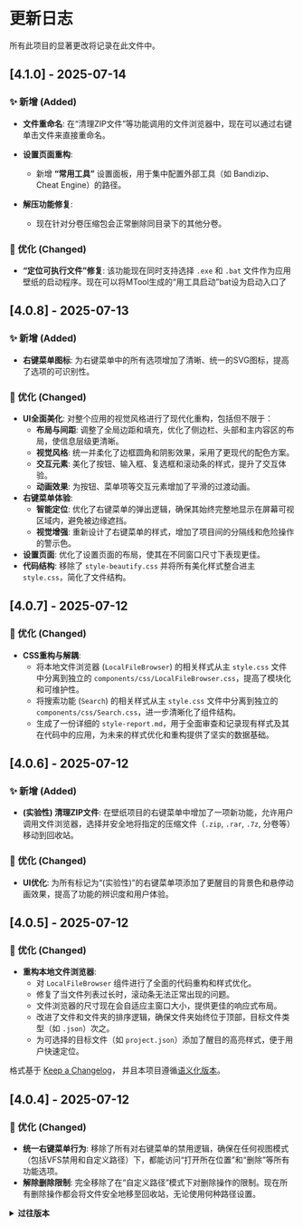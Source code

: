 # 更新日志

所有此项目的显著更改将记录在此文件中。

## [4.1.0] - 2025-07-14

### ✨ 新增 (Added)
*   **文件重命名**: 在“清理ZIP文件”等功能调用的文件浏览器中，现在可以通过右键单击文件来直接重命名。

*   **设置页面重构**:
    *   新增 **“常用工具”** 设置面板，用于集中配置外部工具（如 Bandizip、Cheat Engine）的路径。
*   **解压功能修复**:
    *   现在针对分卷压缩包会正常删除同目录下的其他分卷。

### 🚀 优化 (Changed)
*   **“定位可执行文件”修复**: 该功能现在同时支持选择 `.exe` 和 `.bat` 文件作为应用壁纸的启动程序。现在可以将MTool生成的“用工具启动”bat设为启动入口了


## [4.0.8] - 2025-07-13

### ✨ 新增 (Added)
*   **右键菜单图标**: 为右键菜单中的所有选项增加了清晰、统一的SVG图标，提高了选项的可识别性。

### 🚀 优化 (Changed)
*   **UI全面美化**: 对整个应用的视觉风格进行了现代化重构，包括但不限于：
    *   **布局与间距**: 调整了全局边距和填充，优化了侧边栏、头部和主内容区的布局，使信息层级更清晰。
    *   **视觉风格**: 统一并柔化了边框圆角和阴影效果，采用了更现代的配色方案。
    *   **交互元素**: 美化了按钮、输入框、复选框和滚动条的样式，提升了交互体验。
    *   **动画效果**: 为按钮、菜单项等交互元素增加了平滑的过渡动画。
*   **右键菜单体验**:
    *   **智能定位**: 优化了右键菜单的弹出逻辑，确保其始终完整地显示在屏幕可视区域内，避免被边缘遮挡。
    *   **视觉增强**: 重新设计了右键菜单的样式，增加了项目间的分隔线和危险操作的警示色。
*   **设置页面**: 优化了设置页面的布局，使其在不同窗口尺寸下表现更佳。
*   **代码结构**: 移除了 `style-beautify.css` 并将所有美化样式整合进主 `style.css`，简化了文件结构。

## [4.0.7] - 2025-07-12

### 🚀 优化 (Changed)
*   **CSS重构与解耦**:
    *   将本地文件浏览器 (`LocalFileBrowser`) 的相关样式从主 `style.css` 文件中分离到独立的 `components/css/LocalFileBrowser.css`，提高了模块化和可维护性。
    *   将搜索功能 (`Search`) 的相关样式从主 `style.css` 文件中分离到独立的 `components/css/Search.css`，进一步清晰化了组件结构。
    *   生成了一份详细的 `style-report.md`，用于全面审查和记录现有样式及其在代码中的应用，为未来的样式优化和重构提供了坚实的数据基础。

## [4.0.6] - 2025-07-12

### ✨ 新增 (Added)
*   **(实验性) 清理ZIP文件**: 在壁纸项目的右键菜单中增加了一项新功能，允许用户调用文件浏览器，选择并安全地将指定的压缩文件（`.zip`, `.rar`, `.7z`, 分卷等）移动到回收站。

### 🚀 优化 (Changed)
*   **UI优化**: 为所有标记为“(实验性)”的右键菜单项添加了更醒目的背景色和悬停动画效果，提高了功能的辨识度和用户体验。

## [4.0.5] - 2025-07-12

### 🚀 优化 (Changed)
*   **重构本地文件浏览器**:
    *   对 `LocalFileBrowser` 组件进行了全面的代码重构和样式优化。
    *   修复了当文件列表过长时，滚动条无法正常出现的问题。
    *   文件浏览器的尺寸现在会自适应主窗口大小，提供更佳的响应式布局。
    *   改进了文件和文件夹的排序逻辑，确保文件夹始终位于顶部，目标文件类型（如 `.json`）次之。
    *   为可选择的目标文件（如 `project.json`）添加了醒目的高亮样式，便于用户快速定位。


格式基于 [Keep a Changelog](https://keepachangelog.com/zh-CN/1.0.0/)，
并且本项目遵循[语义化版本](https://semver.org/spec/v2.0.0.html)。


## [4.0.4] - 2025-07-12

### 🚀 优化 (Changed)
*   **统一右键菜单行为**: 移除了所有对右键菜单的禁用逻辑，确保在任何视图模式（包括VFS禁用和自定义路径）下，都能访问“打开所在位置”和“删除”等所有功能选项。
*   **解除删除限制**: 完全移除了在“自定义路径”模式下对删除操作的限制。现在所有删除操作都会将文件安全地移至回收站，无论使用何种路径设置。

<details>
<summary><strong>过往版本</strong></summary>

## [4.0.3] - 2025-07-12

### ✨ 新增 (Added)
*   **壁纸实时搜索**:
    *   在主界面右上角新增了一个搜索图标，点击后可激活搜索模式。
    *   采用“有序子序列匹配”算法，支持模糊、乱序、跳字搜索（例如，搜索“魔女”可以匹配到“魔女之旅”）。
    *   搜索结果实时更新，帮助用户快速从大量壁纸中筛选出目标项目。

## [4.0.2] - 2025-07-11

### ✨ 新增 (Added)
*   **禁用虚拟文件系统 (VFS)**:
    *   在“设置-常规设置”中，新增了一个“关闭vfs（虚拟文件夹）功能”的复选框。
    *   勾选后，主页将以扁平列表的形式展示所有壁纸，忽略虚拟文件夹结构，提供一个纯粹的壁纸浏览视图。

## [4.0.1] - 2025-07-11

### 🚀 优化 (Changed)

*   **代码重构**:
    *   将主页面的UI组件（如 `WallpaperGrid` 和 `WallpaperList`）从 `renderer.js` 分离到独立的 `components/mainPage.js` 文件中，实现了视图与逻辑的进一步解耦，提高了代码的可读性和可维护性。
*   **语言修正**:
    *   修正了 `CHANGELOG.md` 中的部分英文描述，统一为中文。

## [4.0.0] - 2025-07-11

这是一个里程碑式的版本，我们对应用的核心架构进行了彻底的重构，并引入了多项期待已久的新功能。v4.0.0 专注于提升应用的性能、可扩展性和用户体验。

### ✨ 新增 (Added)

*   **虚拟文件系统 (VFS)**:
    *   现在您可以在应用内创建、重命名和删除“虚拟文件夹”，自由组织您的壁纸库，而无需移动物理文件。
    *   支持将壁纸和虚拟文件夹拖拽到其他虚拟文件夹中，实现灵活的分类管理。
*   **自定义壁纸库路径**:
    *   在设置中，您可以将壁纸库指向任意本地或网络路径，方便您管理位于不同磁盘或NAS上的壁纸。
    *   为保障数据安全，当使用自定义路径时，将自动禁用物理删除功能。
*   **（实验性）压缩包解压**:
    *   在“调试”设置中启用后，可直接在应用内解压 `.zip`, `.rar`, `.7z` 等压缩文件（需预先配置 Bandizip 路径）。
    *   支持输入密码解压加密压缩包，并可选择解压后将源文件移至回收站。
*   **壁纸健康检查**:
    *   新增工具，用于扫描并报告壁纸库中可能存在问题的项目（如缺少 `project.json` 文件），便于快速定位和修复。
*   **常用密码管理器**:
    *   在解压加密文件时，应用会自动保存最近使用过的5个密码，方便您快速调用，无需重复输入。

### 🚀 优化 (Changed)

*   **核心架构重构**:
    *   重写了壁纸扫描、缓存和数据管理的核心逻辑，显著提升了应用启动速度和刷新效率。
    *   引入了全局缓存机制，大幅减少了不必要的磁盘I/O操作，降低了系统资源占用。
    *   代码结构全面模块化，例如将实验性功能、路径管理等逻辑解耦为独立模块，提高了代码的可维护性和扩展性。
*   **性能提升**:
    *   优化了文件夹大小的计算逻辑，通过缓存机制避免了重复计算，界面加载更迅速。
    *   壁纸刷新操作现在基于文件修改时间（mtime）进行增量更新，而不是每次都完全扫描。
*   **用户体验 (UX)**:
    *   为所有危险操作（如删除）增加了二次确认对话框，防止误操作。
    *   改进了大量操作的视觉反馈和错误提示信息，使应用状态更清晰。

### 🐛 修复 (Fixed)

*   修复了在特定情况下，应用壁纸（Application类型）的启动路径可能保存不正确的问题。
*   修复了当 `wallpapers_db.json` 文件为空或损坏时，可能导致应用启动失败的问题，现在会自动重建为初始状态。

</details>
